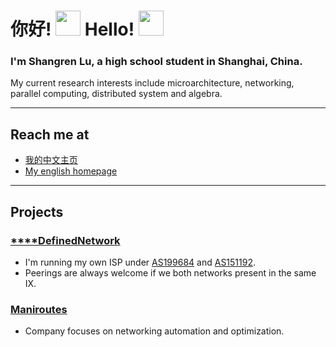# 你好! <img src="https://github.com/sudnyeshtalekar/sudnyeshtalekar/blob/master/Assets/Hi.gif" width="40px"> Hello! <img src="https://github.com/sudnyeshtalekar/sudnyeshtalekar/blob/master/Assets/Hi.gif" width="40px">

### I'm Shangren Lu, a high school student in Shanghai, China.

My current research interests include microarchitecture, networking, parallel computing, distributed system and algebra.

---

## Reach me at
- [我的中文主页](https://shangrenlu.cn)
- [My english homepage](https://shangren.me)

---

## Projects
### [****DefinedNetwork](https://www.peeringdb.com/org/34640)
- I'm running my own ISP under [AS199684](https://bgp.tools/as/199684) and [AS151192](https://bgp.tools/as/151192).
- Peerings are always welcome if we both networks present in the same IX.

### [Maniroutes](https://maniroutes.com)
- Company focuses on networking automation and optimization.
<!--
**EEddeenn/EEddeenn** is a ✨ _special_ ✨ repository because its `README.md` (this file) appears on your GitHub profile.

Here are some ideas to get you started:

- 🔭 I’m currently working on ...
- 🌱 I’m currently learning ...
- 👯 I’m looking to collaborate on ...
- 🤔 I’m looking for help with ...
- 💬 Ask me about ...
- 📫 How to reach me: ...
- 😄 Pronouns: ...
- ⚡ Fun fact: ...
-->
